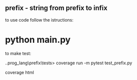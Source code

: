 
## prefix - string from prefix to infix
to use code follow the istructions:
# python main.py
to make test: 

..prog_lang\prefix\tests> coverage run -m pytest test_prefix.py

coverage html
